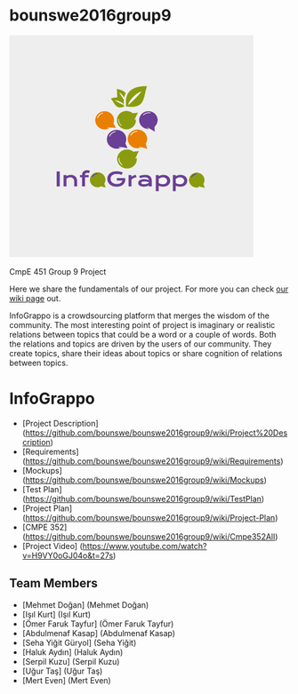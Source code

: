 # bounswe2016group9

<img src="https://raw.githubusercontent.com/bounswe/bounswe2016group9/master/logo/GeneralLogo.png" height="400" width="440">

CmpE 451 Group 9 Project

Here we share the fundamentals of our project. For more you can check [our wiki page](https://github.com/bounswe/bounswe2016group9/wiki) out.    

InfoGrappo is a crowdsourcing platform that merges the wisdom of the community. The most interesting point of project is imaginary or realistic relations between topics that could be a word or a couple of words. Both the relations and topics are driven by the users of our community. They create topics, share their ideas about topics or share cognition of relations between topics. 
# InfoGrappo 
+    [Project Description] (https://github.com/bounswe/bounswe2016group9/wiki/Project%20Description)   
+    [Requirements] (https://github.com/bounswe/bounswe2016group9/wiki/Requirements)  
+    [Mockups] (https://github.com/bounswe/bounswe2016group9/wiki/Mockups)   
+    [Test Plan] (https://github.com/bounswe/bounswe2016group9/wiki/TestPlan)   
+    [Project Plan] (https://github.com/bounswe/bounswe2016group9/wiki/Project-Plan)
+    [CMPE 352] (https://github.com/bounswe/bounswe2016group9/wiki/Cmpe352All)
+    [Project Video] (https://www.youtube.com/watch?v=H9VY0oGJ04o&t=27s)

## Team Members
+    [Mehmet Doğan] (Mehmet Doğan)
+    [Işıl Kurt] (Işıl Kurt)
+    [Ömer Faruk Tayfur] (Ömer Faruk Tayfur)
+    [Abdulmenaf Kasap] (Abdulmenaf Kasap)
+    [Seha Yiğit Güryol] (Seha Yiğit)
+    [Haluk Aydın] (Haluk Aydın)
+    [Serpil Kuzu] (Serpil Kuzu)
+    [Uğur Taş] (Uğur Taş)
+    [Mert Even] (Mert Even)
